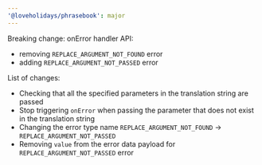 ```yaml
---
'@loveholidays/phrasebook': major
---
```


Breaking change:
onError handler API:

- removing `REPLACE_ARGUMENT_NOT_FOUND` error
- adding `REPLACE_ARGUMENT_NOT_PASSED` error

List of changes:

- Checking that all the specified parameters in the translation string are passed
- Stop triggering `onError` when passing the parameter that does not exist in the translation string
- Changing the error type name `REPLACE_ARGUMENT_NOT_FOUND` -> `REPLACE_ARGUMENT_NOT_PASSED`
- Removing `value` from the error data payload for `REPLACE_ARGUMENT_NOT_PASSED` error
